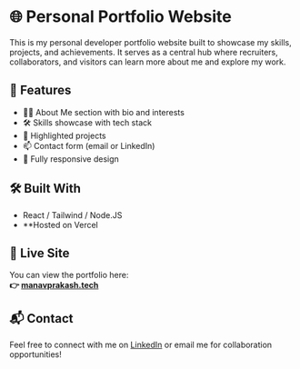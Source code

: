 # 🌐 Personal Portfolio Website

This is my personal developer portfolio website built to showcase my skills, projects, and achievements. It serves as a central hub where recruiters, collaborators, and visitors can learn more about me and explore my work.

## 🚀 Features

- 🧑‍💻 About Me section with bio and interests
- 🛠️ Skills showcase with tech stack
- 📂 Highlighted projects 
- 📫 Contact form (email or LinkedIn)
- 📱 Fully responsive design

## 🛠️ Built With

- React / Tailwind / Node.JS
- **Hosted on Vercel
## 🔗 Live Site

You can view the portfolio here:  
**👉 [manavprakash.tech](https://manavportfolio-psi.vercel.app/)** 



## 📬 Contact

Feel free to connect with me on [LinkedIn](https://www.linkedin.com/in/manavprakash25?utm_source=share&utm_campaign=share_via&utm_content=profile&utm_medium=android_app) or email me for collaboration opportunities!